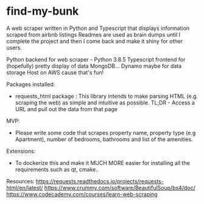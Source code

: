 # find-my-bunk
A web scraper written in Python and Typescript that displays information scraped from airbnb listings
Readmes are used as brain dumps until I complete the project and then I come back and make it shiny for other users.

Python backend for web scraper - Python 3.8.5
Typescript frontend for (hopefully) pretty display of data
MongoDB... Dynamo maybe for data storage
Host on AWS cause that's fun!

Packages installed:
- requests_html package : This library intends to make parsing HTML (e.g. scraping the web) as simple and intuitive as possible.
TL;DR - Access a URL and pull out the data from that page

MVP:
- Please write some code that scrapes property name, property type (e.g Apartment), number of bedrooms, bathrooms and list of the amenities.

Extensions:
- To dockerize this and make it MUCH MORE easier for installing all the requirements such as qt, cmake..

Resources:
https://requests.readthedocs.io/projects/requests-html/en/latest/
https://www.crummy.com/software/BeautifulSoup/bs4/doc/
https://www.codecademy.com/courses/learn-web-scraping